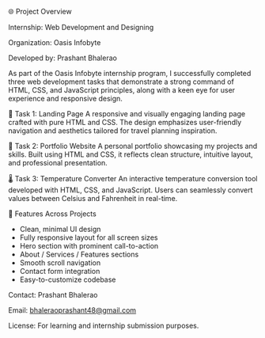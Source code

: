 🌐 Project Overview

Internship: Web Development and Designing

Organization: Oasis Infobyte

Developed by: Prashant Bhalerao

As part of the Oasis Infobyte internship program, I successfully completed three web development tasks that demonstrate a strong command of HTML, CSS, and JavaScript principles, along with a keen eye for user experience and responsive design.

🚀 Task 1: Landing Page
A responsive and visually engaging landing page crafted with pure HTML and CSS. The design emphasizes user-friendly navigation and aesthetics tailored for travel planning inspiration.

💼 Task 2: Portfolio Website
A personal portfolio showcasing my projects and skills. Built using HTML and CSS, it reflects clean structure, intuitive layout, and professional presentation.

🌡️ Task 3: Temperature Converter
An interactive temperature conversion tool developed with HTML, CSS, and JavaScript. Users can seamlessly convert values between Celsius and Fahrenheit in real-time.


📌 Features Across Projects
- Clean, minimal UI design
- Fully responsive layout for all screen sizes
- Hero section with prominent call-to-action
- About / Services / Features sections
- Smooth scroll navigation
- Contact form integration
- Easy-to-customize codebase

Contact: Prashant Bhalerao

Email: bhaleraoprashant48@gmail.com

License: For learning and internship submission purposes.
